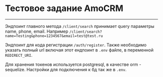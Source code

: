 # Тестовое задание AmoCRM

-----
Эндпоинт главного метода `/client/search` принимает query параметры name, phone,
email. Например `/client/search?name=Testing&phone=1234567&email=test@test.ru`

Эндпоинт для кода регистрации `/auth/register`. Также необходимо указать полный
url включая этот ендпоинт в `.env` файле, в переменной `REDIRECT_URI`.

Для хранения токенов используется postgresql, в качестве orm - sequelize. Настройки для подключения к бд так же в `.env`.

